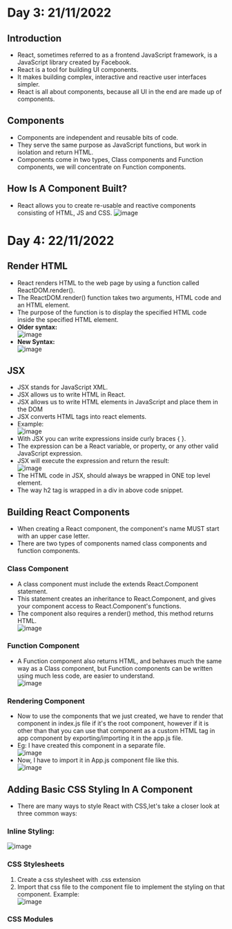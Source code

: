 # Day 3: 21/11/2022 
## Introduction 
- React, sometimes referred to as a frontend JavaScript framework, is a JavaScript library created by Facebook.
- React is a tool for building UI components.
- It makes building complex, interactive and reactive user interfaces simpler.
- React is all about components, because all UI in the end are made up of components. 
## Components
- Components are independent and reusable bits of code. 
- They serve the same purpose as JavaScript functions, but work in isolation and return HTML.
- Components come in two types, Class components and Function components, we will concentrate on Function components.
## How Is A Component Built?
- React allows you to create re-usable and reactive components consisting of HTML, JS and CSS.
![image](https://user-images.githubusercontent.com/88162824/203122222-44df8ad9-981e-4596-86be-604dbd2af75e.png)
# Day 4: 22/11/2022 
## Render HTML
- React renders HTML to the web page by using a function called ReactDOM.render().
- The ReactDOM.render() function takes two arguments, HTML code and an HTML element.
- The purpose of the function is to display the specified HTML code inside the specified HTML element. 
- **Older syntax:** <br>
![image](https://user-images.githubusercontent.com/88162824/203288093-139fd50f-76e8-46d1-9024-8cb3fc44d968.png) <br>
- **New Syntax:** <br>
![image](https://user-images.githubusercontent.com/88162824/203295315-af18c953-2b97-4a14-bb16-a174c8193c6a.png)
## JSX
- JSX stands for JavaScript XML.
- JSX allows us to write HTML in React.
- JSX allows us to write HTML elements in JavaScript and place them in the DOM 
- JSX converts HTML tags into react elements.
- Example: <br>
![image](https://user-images.githubusercontent.com/88162824/203288866-e909f187-cd45-4e2d-8796-bcd53b6c6eef.png)
- With JSX you can write expressions inside curly braces { }.
- The expression can be a React variable, or property, or any other valid JavaScript expression. 
- JSX will execute the expression and return the result: <br>
![image](https://user-images.githubusercontent.com/88162824/203288992-4b8a8133-afb7-4047-af03-1ed46471ae74.png)
- The HTML code in JSX, should always be wrapped in ONE top level element.
- The way h2 tag is wrapped in a div in above code snippet.
## Building React Components 
- When creating a React component, the component's name MUST start with an upper case letter.
- There are two types of components named class components and function components. 
### Class Component 
- A class component must include the extends React.Component statement. 
- This statement creates an inheritance to React.Component, and gives your component access to React.Component's functions.
- The component also requires a render() method, this method returns HTML. <br>
![image](https://user-images.githubusercontent.com/88162824/203308128-76103033-4e89-4665-bca1-94afb8b48358.png)
### Function Component 
- A Function component also returns HTML, and behaves much the same way as a Class component, but Function components can be written using much less code, are easier to understand. <br>
![image](https://user-images.githubusercontent.com/88162824/203308289-9eb39d4f-65b1-4108-86d8-128c038832b5.png)
### Rendering Component 
- Now to use the components that we just created, we have to render that component in index.js file if it's the root component, however if it is other than that you can use that component as a custom HTML tag in app component by exporting/importing it in the app.js file. 
- Eg: I have created this component in a separate file. <br>
![image](https://user-images.githubusercontent.com/88162824/203310660-aedda14a-1f9b-410f-88e4-c5b1dac1548f.png) <br>
- Now, I have to import it in App.js component file like this. <br>
![image](https://user-images.githubusercontent.com/88162824/203311022-638b4f31-f652-4016-8433-bf288726f55f.png)
## Adding Basic CSS Styling In A Component 
- There are many ways to style React with CSS,let's take a closer look at three common ways:
### Inline Styling:
![image](https://user-images.githubusercontent.com/88162824/203353982-3af93ba5-2adf-49b8-b2d5-bef54e9be98a.png)
### CSS Stylesheets
1. Create a css stylesheet with .css extension
2. Import that css file to the component file to implement the styling on that component. 
Example: <br>
![image](https://user-images.githubusercontent.com/88162824/203341336-ed9f1e20-6058-4024-8ab9-f9803c450fb8.png)
### CSS Modules


